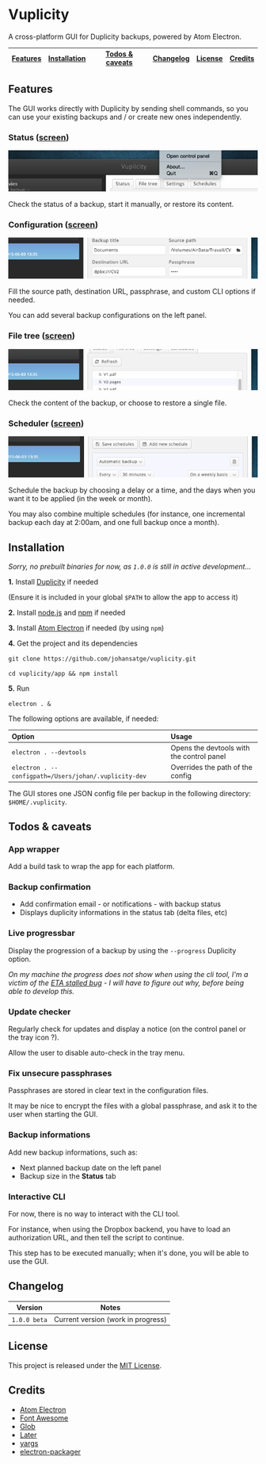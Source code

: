 # Vuplicity

A cross-platform GUI for Duplicity backups, powered by Atom Electron.

[Features](#features) | [Installation](#installation) | [Todos & caveats](#todos) | [Changelog](#changelog) | [License](#license) | [Credits](#credits)
--- | --- | --- | --- | --- | ---

<a id="features"></a>
## Features

The GUI works directly with Duplicity by sending shell commands, so you can use your existing backups and / or create new ones independently.

### Status ([screen](/screenshots/status.full.png?raw=true))

![Status](/screenshots/status.thumb.png)

Check the status of a backup, start it manually, or restore its content.

### Configuration ([screen](/screenshots/settings.full.png?raw=true))

![Settings](/screenshots/settings.thumb.png)

Fill the source path, destination URL, passphrase, and custom CLI options if needed.

You can add several backup configurations on the left panel.

### File tree ([screen](/screenshots/filetree.full.png?raw=true))

![Filetree](/screenshots/filetree.thumb.png)

Check the content of the backup, or choose to restore a single file.

### Scheduler ([screen](/screenshots/schedules.full.png?raw=true))

![Schedules](/screenshots/schedules.thumb.png)

Schedule the backup by choosing a delay or a time, and the days when you want it to be applied (in the week or month).

You may also combine multiple schedules (for instance, one incremental backup each day at 2:00am, and one full backup once a month).

<a id="installation"></a>
## Installation

*Sorry, no prebuilt binaries for now, as `1.0.0` is still in active development...*

**1.** Install [Duplicity](http://duplicity.nongnu.org/) if needed

(Ensure it is included in your global `$PATH` to allow the app to access it)

**2.** Install [node.js](https://nodejs.org/) and [npm](https://github.com/npm/npm) if needed

**3.** Install [Atom Electron](http://electron.atom.io/) if needed (by using `npm`)

**4.** Get the project and its dependencies

```
git clone https://github.com/johansatge/vuplicity.git
```

```
cd vuplicity/app && npm install
```

**5.** Run

```
electron . &
```

The following options are available, if needed:

| Option | Usage |
| :--- | :--- |
| `electron . --devtools` | Opens the devtools with the control panel |
| `electron . --configpath=/Users/johan/.vuplicity-dev` | Overrides the path of the config |

The GUI stores one JSON config file per backup in the following directory: `$HOME/.vuplicity`.

<a id="todos"></a>
## Todos & caveats

### App wrapper

Add a build task to wrap the app for each platform.

### Backup confirmation

* Add confirmation email - or notifications - with backup status
* Displays duplicity informations in the status tab (delta files, etc)

### Live progressbar

Display the progression of a backup by using the `--progress` Duplicity option.

*On my machine the progress does not show when using the cli tool, I'm a victim of the [ETA stalled bug](https://www.google.com/#q=duplicity+eta+stalled) - I will have to figure out why, before being able to develop this.*

### Update checker

Regularly check for updates and display a notice (on the control panel or the tray icon ?).

Allow the user to disable auto-check in the tray menu.

### Fix unsecure passphrases

Passphrases are stored in clear text in the configuration files.

It may be nice to encrypt the files with a global passphrase, and ask it to the user when starting the GUI.

### Backup informations

Add new backup informations, such as:

* Next planned backup date on the left panel
* Backup size in the **Status** tab

### Interactive CLI

For now, there is no way to interact with the CLI tool.

For instance, when using the Dropbox backend, you have to load an authorization URL, and then tell the script to continue.

This step has to be executed manually; when it's done, you will be able to use the GUI.

<a id="changelog"></a>
## Changelog

| Version | Notes |
| --- | --- |
| `1.0.0 beta` | Current version (work in progress) |

<a id="license"></a>
## License

This project is released under the [MIT License](LICENSE).

<a id="credits"></a>
## Credits

* [Atom Electron](http://electron.atom.io)
* [Font Awesome](http://fontawesome.io)
* [Glob](https://github.com/isaacs/node-glob)
* [Later](https://github.com/bunkat/later)
* [yargs](https://github.com/bcoe/yargs)
* [electron-packager](https://github.com/maxogden/electron-packager)
